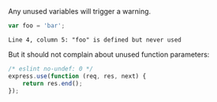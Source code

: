 Any unused variables will trigger a warning.

```js
var foo = 'bar';
```
```output
Line 4, column 5: "foo" is defined but never used
```

But it should not complain about unused function parameters:

```js
/* eslint no-undef: 0 */
express.use(function (req, res, next) {
    return res.end();
});
```
